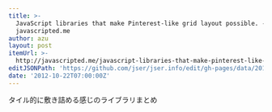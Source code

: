 ```yaml
---
title: >-
  JavaScript libraries that make Pinterest-like grid layout possible. -
  javascripted.me
author: azu
layout: post
itemUrl: >-
  http://javascripted.me/javascript-libraries-that-make-pinterest-like-grid-layout-possible.html
editJSONPath: 'https://github.com/jser/jser.info/edit/gh-pages/data/2012/10/index.json'
date: '2012-10-22T07:00:00Z'
---
```

タイル的に敷き詰める感じのライブラリまとめ
